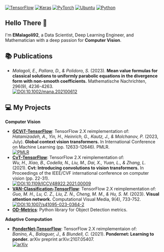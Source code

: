 [![TensorFlow](https://img.shields.io/badge/TensorFlow-%23FF6F00.svg?style=for-the-badge&logo=TensorFlow&logoColor=white)](https://www.tensorflow.org/)
[![Keras](https://img.shields.io/badge/Keras-%23D00000.svg?style=for-the-badge&logo=Keras&logoColor=white)](https://keras.io/)
[![PyTorch](https://img.shields.io/badge/PyTorch-EE4C2C?style=for-the-badge&logo=pytorch&logoColor=white)](https://pytorch.org/)
[![Ubuntu](https://img.shields.io/badge/Ubuntu-E95420?style=for-the-badge&logo=ubuntu&logoColor=white&color=blueviolet)](https://ubuntu.com/)
[![Python](https://img.shields.io/badge/python-3670A0?style=for-the-badge&logo=python&logoColor=ffdd54)](https://www.python.org/)

## Hello There 👋 
I'm **EMalagoli92**, a Data Scientist, Deep Learning Engineer, and Mathematician with a deep passion for **Computer Vision**. 

## 📚 Publications
- *Malagoli, E., Pallara, D., & Polidoro, S.* (2023). **Mean value formulas for classical solutions to uniformly parabolic equations in the divergence form with non‐smooth coefficients.** Mathematische Nachrichten, 296(9), 4236-4263.\
[![DOI:10.1002/mana.202100612](https://zenodo.org/badge/DOI/10.1002/mana.202100612.svg)](https://doi.org/10.1002/mana.202100612)

## 💻 My Projects
**Computer Vision**
- [**GCViT-TensorFlow**](https://github.com/EMalagoli92/GCViT-TensorFlow): TensorFlow 2.X reimplementation of:\
 *Hatamizadeh, A., Yin, H., Heinrich, G., Kautz, J., & Molchanov, P.* (2023, July). **Global context vision transformers.** In International Conference on Machine Learning (pp. 12633-12646). PMLR.\
  [![PMLR](https://img.shields.io/badge/PMLR-202%3A12633--12646-blue)](https://proceedings.mlr.press/v202/hatamizadeh23a.html)
- [**CvT-TensorFlow**](https://github.com/EMalagoli92/CvT-TensorFlow): TensorFlow 2.X reimplementation of:\
  *Wu, H., Xiao, B., Codella, N., Liu, M., Dai, X., Yuan, L., & Zhang, L.* (2021). **Cvt: Introducing convolutions to vision transformers.** In Proceedings of the IEEE/CVF international conference on computer vision (pp. 22-31).\
  [![DOI:10.1109/ICCV48922.2021.00009](https://zenodo.org/badge/DOI/10.1109/ICCV48922.2021.00009.svg)](https://doi.org/10.1109/ICCV48922.2021.00009)
- [**VAN-Classification-TensorFlow**](https://github.com/EMalagoli92/VAN-Classification-TensorFlow): TensorFlow 2.X reimplementation of:\
  *Guo, M. H., Lu, C. Z., Liu, Z. N., Cheng, M. M., & Hu, S. M.* (2023). **Visual attention network.** Computational Visual Media, 9(4), 733-752.\
  [![DOI:10.1007/s41095-023-0364-2](https://zenodo.org/badge/DOI/10.1007/s41095-023-0364-2.svg)](https://doi.org/10.1007/s41095-023-0364-2)
- [**OD-Metrics**](https://github.com/EMalagoli92/OD-Metrics): Python library for Object Detection metrics.

**Adaptive Computation**
- [**PonderNet-TensorFlow**](https://github.com/EMalagoli92/PonderNet-TensorFlow): TensorFlow 2.X reimplementaion of:\
  *Banino, A., Balaguer, J., & Blundell, C.* (2021). **Pondernet: Learning to ponder.** arXiv preprint arXiv:2107.05407.\
  [![arXiv](https://img.shields.io/badge/arXiv-2107.05407-b31b1b)](https://arxiv.org/abs/2107.05407)
